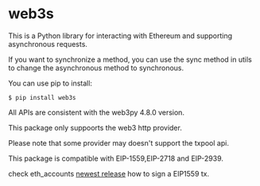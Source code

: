 # web3s

This is a Python library for interacting with Ethereum and supporting asynchronous requests.

If you want to synchronize a method, you can use the sync method in utils to change the asynchronous method to synchronous.

You can use pip to install:
```shell
$ pip install web3s
```

All APIs are consistent with the web3py 4.8.0 version.  

This package only suppoorts the web3 http provider.

Please note that some provider may doesn't support the txpool api.



This package is compatible with EIP-1559,EIP-2718 and EIP-2939.

check eth_accounts [newest release](https://github.com/ethereum/eth-account/pull/117/files#diff-05c5ec1ce64e45128808675b9e1538658cb67e18148cbc9a7d0b20a4c0cf8f2dR685) how to sign a EIP1559 tx. 



